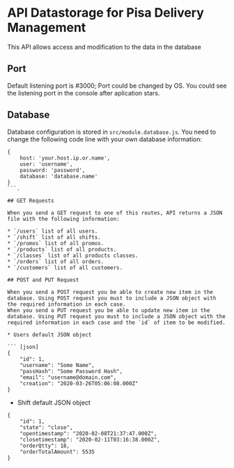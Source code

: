 # API Datastorage for Pisa Delivery Management
This API allows access and modification to the data in the database

## Port

Default listening port is #3000; Port could be changed by OS. You could see the listening port in the console after aplication stars.

## Database

Database configuration is stored in `src/module.database.js`. You need to change the following code line with your own database information:

``` [json]
{ 
    host: 'your.host.ip.or.name',
    user: 'username',
    password: 'password',
    database: 'database.name'
}
```.

## GET Requests

When you send a GET request to one of this routes, API returns a JSON file with the following information:

* `/users` list of all users.
* `/shift` list of all shifts.
* `/promos` list of all promos.
* `/products` list of all products.
* `/classes` list of all products classes.
* `/orders` list of all orders.
* `/customers` list of all customers.

## POST and PUT Request

When you send a POST request you be able to create new item in the database. Using POST request you must to include a JSON object with the required information in each case.
When you send a PUT request you be able to update new item in the database. Using PUT request you must to include a JSON object with the required information in each case and the `id` of item to be modified.

* Users default JSON object

``` [json]
{
    "id": 1,
    "username": "Some Name",
    "passHash": "Some Password Hash",
    "email": "username@domain.com",
    "creation": "2020-03-26T05:06:08.000Z"
}
```

* Shift default JSON object

``` [json]
{
    "id": 1,
    "state": "close",
    "opentimestamp": "2020-02-08T21:37:47.000Z",
    "closetimestamp": "2020-02-11T03:16:38.000Z",
    "orderQtty": 18,
    "orderTotalAmount": 5535
}
```